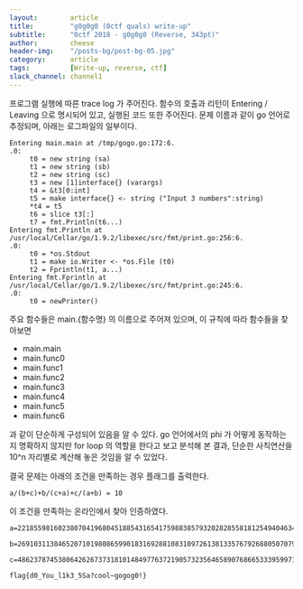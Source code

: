```yaml
---
layout:        article
title:         "g0g0g0 (0ctf quals) write-up"
subtitle:      "0ctf 2018 - g0g0g0 (Reverse, 343pt)"
author:        cheese
header-img:    "/posts-bg/post-bg-05.jpg"
category:      article
tags:          [Write-up, reverse, ctf]
slack_channel: channel1
---
```



프로그램 실행에 따른 trace log 가 주어진다. 함수의 호출과 리턴이 Entering / Leaving 으로 명시되어 있고, 실행된 코드 또한 주어진다. 문제 이름과 같이 go 언어로 추정되며, 아래는 로그파일의 일부이다.

```
Entering main.main at /tmp/gogo.go:172:6.
.0:
	 t0 = new string (sa)
	 t1 = new string (sb)
	 t2 = new string (sc)
	 t3 = new [1]interface{} (varargs)
	 t4 = &t3[0:int]
	 t5 = make interface{} <- string ("Input 3 numbers":string)
	 *t4 = t5
	 t6 = slice t3[:]
	 t7 = fmt.Println(t6...)
Entering fmt.Println at /usr/local/Cellar/go/1.9.2/libexec/src/fmt/print.go:256:6.
.0:
	 t0 = *os.Stdout
	 t1 = make io.Writer <- *os.File (t0)
	 t2 = Fprintln(t1, a...)
Entering fmt.Fprintln at /usr/local/Cellar/go/1.9.2/libexec/src/fmt/print.go:245:6.
.0:
	 t0 = newPrinter()
```


주요 함수들은 main.{함수명} 의 이름으로 주어져 있으며, 이 규칙에 따라 함수들을 찾아보면

- main.main
- main.func0
- main.func1
- main.func2
- main.func3
- main.func4
- main.func5
- main.func6

과 같이 단순하게 구성되어 있음을 알 수 있다. go 언어에서의 phi 가 어떻게 동작하는 지 명확하지 않지만 for loop 의 역할을 한다고 보고 분석해 본 결과, 단순한 사칙연산을 10^n 자리별로 계산해 놓은 것임을 알 수 있었다.

결국 문제는 아래의 조건을 만족하는 경우 플래그를 출력한다.

```
a/(b+c)+b/(c+a)+c/(a+b) = 10
```

이 조건을 만족하는 온라인에서 찾아 인증하였다.

```
a=221855981602380704196804518854316541759883857932028285581812549404634844243737502744011549757448453135493556098964216532950604590733853450272184987603430882682754171300742698179931849310347

b=269103113846520710198086599018316928810831097261381335767926880507079911347095440987749703663156874995907158014866846058485318408629957749519665987782327830143454337518378955846463785600977

c=4862378745380642626737318101484977637219057323564658907686653339599714454790559130946320953938197181210525554039710122136086190642013402927952831079021210585653078786813279351784906397934209

flag{d0_You_l1k3_5Sa?cool~gogog0!}
```
